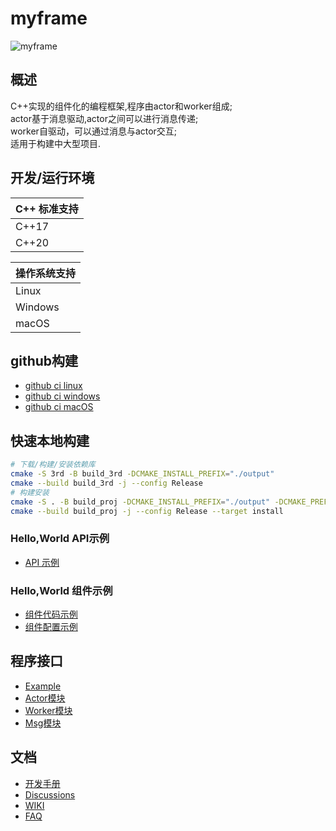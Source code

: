 # myframe

![myframe](doc/pics/myframe.png)

## 概述
C++实现的组件化的编程框架,程序由actor和worker组成;  
actor基于消息驱动,actor之间可以进行消息传递;  
worker自驱动，可以通过消息与actor交互;  
适用于构建中大型项目.  

## 开发/运行环境
| C++ 标准支持   |
| -------------- |
| C++17          |
| C++20          |

| 操作系统支持   |
| -------------- |
| Linux |
| Windows |
| macOS |

## github构建
* [github ci linux](.github/workflows/linux.yml)
* [github ci windows](.github/workflows/windows.yml)
* [github ci macOS](.github/workflows/macos.yml)

## 快速本地构建
```sh
# 下载/构建/安装依赖库
cmake -S 3rd -B build_3rd -DCMAKE_INSTALL_PREFIX="./output"
cmake --build build_3rd -j --config Release
# 构建安装
cmake -S . -B build_proj -DCMAKE_INSTALL_PREFIX="./output" -DCMAKE_PREFIX_PATH="./output"
cmake --build build_proj -j --config Release --target install
```

### Hello,World API示例
- [API 示例](test/hello_test.cpp)

### Hello,World 组件示例
- [组件代码示例](examples/example_actor_helloworld.cpp)
- [组件配置示例](examples/example_actor_helloworld.json)

## 程序接口
- [Example](examples)
- [Actor模块](myframe/actor.h)
- [Worker模块](myframe/worker.h)
- [Msg模块](myframe/msg.h)

## 文档
- [开发手册](doc/development_guide.md)
- [Discussions](https://github.com/lkpworkspace/myframe/discussions)
- [WIKI](https://github.com/lkpworkspace/myframe/wiki)
- [FAQ](https://github.com/lkpworkspace/myframe/wiki/FAQs)
